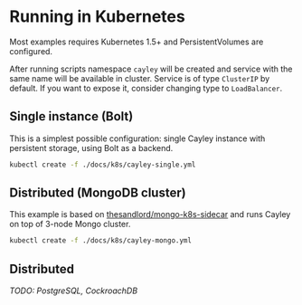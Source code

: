 # Running in Kubernetes

Most examples requires Kubernetes 1.5+ and PersistentVolumes are configured.

After running scripts namespace `cayley` will be created and service with the same name will be available in cluster. Service is of type `ClusterIP` by default. If you want to expose it, consider changing type to `LoadBalancer`.

## Single instance \(Bolt\)

This is a simplest possible configuration: single Cayley instance with persistent storage, using Bolt as a backend.

```bash
kubectl create -f ./docs/k8s/cayley-single.yml
```

## Distributed \(MongoDB cluster\)

This example is based on [thesandlord/mongo-k8s-sidecar](https://github.com/thesandlord/mongo-k8s-sidecar) and runs Cayley on top of 3-node Mongo cluster.

```bash
kubectl create -f ./docs/k8s/cayley-mongo.yml
```

## Distributed

_TODO: PostgreSQL, CockroachDB_


